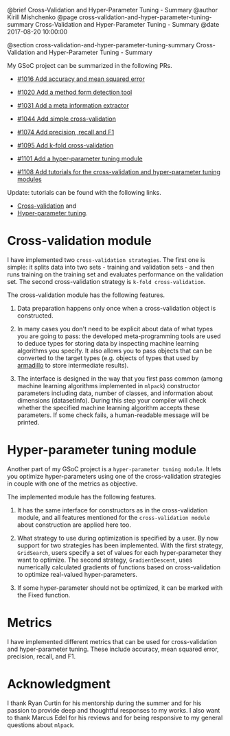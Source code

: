 @brief Cross-Validation and Hyper-Parameter Tuning - Summary
@author Kirill Mishchenko
@page cross-validation-and-hyper-parameter-tuning-summary Cross-Validation and Hyper-Parameter Tuning - Summary
@date 2017-08-20 10:00:00

@section cross-validation-and-hyper-parameter-tuning-summary Cross-Validation and Hyper-Parameter Tuning - Summary

My GSoC project can be summarized in the following PRs.

* [#1016 Add accuracy and mean squared error](https://github.com/mlpack/mlpack/pull/1016)

* [#1020 Add a method form detection tool](https://github.com/mlpack/mlpack/pull/1020)

* [#1031 Add a meta information extractor](https://github.com/mlpack/mlpack/pull/1031)

* [#1044 Add simple cross-validation](https://github.com/mlpack/mlpack/pull/1044)

* [#1074 Add precision, recall and F1](https://github.com/mlpack/mlpack/pull/1074)

* [#1095 Add k-fold cross-validation](https://github.com/mlpack/mlpack/pull/1095)

* [#1101 Add a hyper-parameter tuning module](https://github.com/mlpack/mlpack/pull/1101)

* [#1108 Add tutorials for the cross-validation and hyper-parameter tuning modules](https://github.com/mlpack/mlpack/pull/1108)

Update: tutorials can be found with the following links.
* [Cross-validation](http://mlpack.org/docs/mlpack-3.0.0/doxygen/cv.html) and
* [Hyper-parameter tuning](http://mlpack.org/docs/mlpack-3.0.0/doxygen/hpt.html).

# Cross-validation module

I have implemented two `cross-validation strategies`. The first one is simple:
it splits data into two sets - training and validation sets - and then runs
training on the training set and evaluates performance on the validation set.
The second cross-validation strategy is `k-fold cross-validation`.

The cross-validation module has the following features.

1. Data preparation happens only once when a cross-validation object is
constructed.

2. In many cases you don't need to be explicit about data of what types you are
going to pass: the developed meta-programming tools are used to deduce types
for storing data by inspecting machine learning algorithms you specify. It also
allows you to pass objects that can be converted to the target types (e.g.
objects of types that used by [armadillo](http://arma.sourceforge.net/) to
store intermediate results).

3. The interface is designed in the way that you first pass common (among
machine learning algorithms implemented in `mlpack`) constructor parameters
including data, number of classes, and information about dimensions
(datasetInfo). During this step your compiler will check whether the specified
machine learning algorithm accepts these parameters. If some check fails, a
human-readable message will be printed.

# Hyper-parameter tuning module

Another part of my GSoC project is a `hyper-parameter tuning module`. It lets
you optimize hyper-parameters using one of the cross-validation strategies in
couple with one of the metrics as objective.

The implemented module has the following features.

1. It has the same interface for constructors as in the cross-validation
module, and all features mentioned for the `cross-validation module` about
construction are applied here too.

2. What strategy to use during optimization is specified by a user. By now
support for two strategies has been implemented. With the first strategy,
`GridSearch`, users specify a set of values for each hyper-parameter they want
to optimize. The second strategy, `GradientDescent`, uses numerically
calculated gradients of functions based on cross-validation to optimize
real-valued hyper-parameters.

3. If some hyper-parameter should not be optimized, it can be marked with the
Fixed function.

# Metrics

I have implemented different metrics that can be used for cross-validation and
hyper-parameter tuning. These include accuracy, mean squared error, precision,
recall, and F1.

# Acknowledgment

I thank Ryan Curtin for his mentorship during the summer and for his passion to
provide deep and thoughtful responses to my works. I also want to thank Marcus
Edel for his reviews and for being responsive to my general questions about
`mlpack`.
